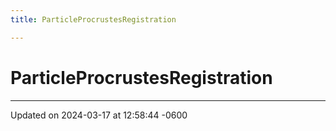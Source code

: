 ```yaml
---
title: ParticleProcrustesRegistration

---
```


# ParticleProcrustesRegistration





-------------------------------

Updated on 2024-03-17 at 12:58:44 -0600